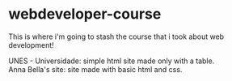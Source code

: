 # webdeveloper-course
This is where i'm going to stash the course that i took about web development!

UNES - Universidade: simple html site made only with a table.<br>
Anna Bella's site: site made with basic html and css.
